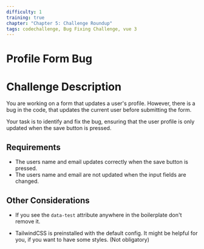 ```yaml
---
difficulty: 1
training: true
chapter: "Chapter 5: Challenge Roundup"
tags: codechallenge, Bug Fixing Challenge, vue 3
---
```


# Profile Form Bug

# Challenge Description

You are working on a form that updates a user's profile.
However, there is a bug in the code, that updates the current user before submitting the form.

Your task is to identify and fix the bug, ensuring that the user profile is only updated when the save button is pressed.

## Requirements

- The users name and email updates correctly when the save button is pressed.
- The users name and email are not updated when the input fields are changed.

## Other Considerations

- If you see the `data-test` attribute anywhere in the boilerplate don't remove it.

- TailwindCSS is preinstalled with the default config. It might be helpful for you, if you want to have some styles. (Not obligatory)
